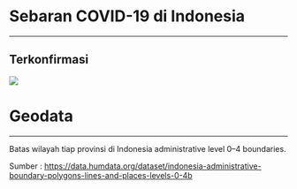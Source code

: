 # Sebaran COVID-19 di Indonesia
----------------------------------------------------------------------------
## Terkonfirmasi
![]('terkonfirmasi.png)


##

# Geodata
----------------------------------------------------------------------------

Batas wilayah tiap provinsi di Indonesia administrative level 0–4 boundaries.

Sumber : https://data.humdata.org/dataset/indonesia-administrative-boundary-polygons-lines-and-places-levels-0-4b